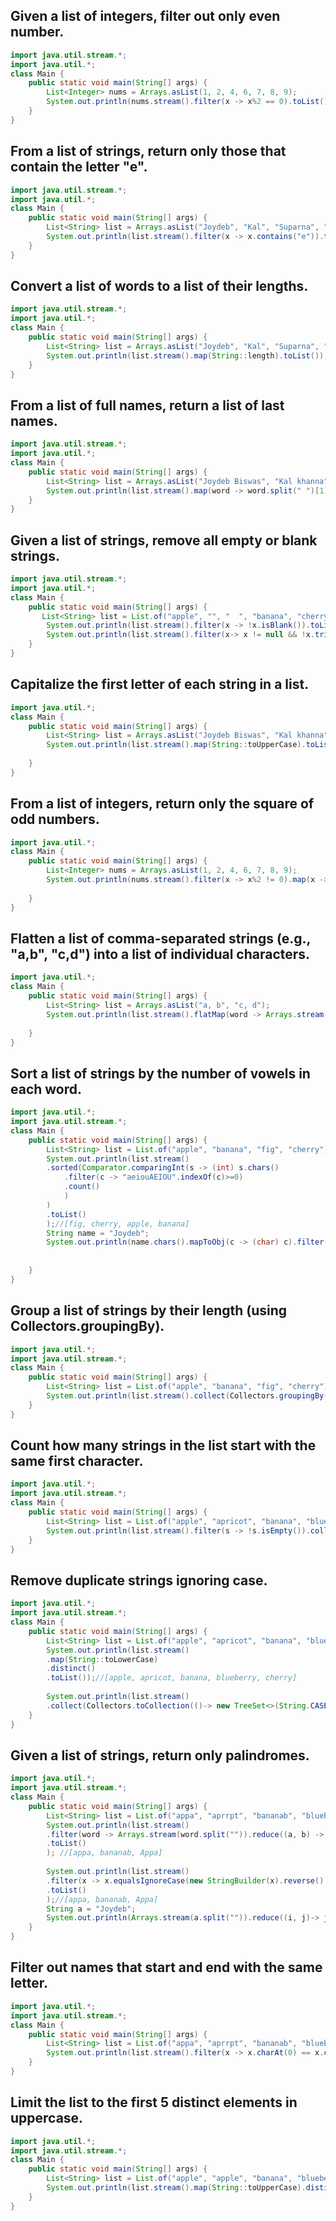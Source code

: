 ## Given a list of integers, filter out only even number.
```java
import java.util.stream.*;
import java.util.*;
class Main {
    public static void main(String[] args) {
        List<Integer> nums = Arrays.asList(1, 2, 4, 6, 7, 8, 9);
        System.out.println(nums.stream().filter(x -> x%2 == 0).toList());
    }
}
```

## From a list of strings, return only those that contain the letter "e".
```java
import java.util.stream.*;
import java.util.*;
class Main {
    public static void main(String[] args) {
        List<String> list = Arrays.asList("Joydeb", "Kal", "Suparna", "Dev");
        System.out.println(list.stream().filter(x -> x.contains("e")).toList());
    }
}
```
## Convert a list of words to a list of their lengths.
```java
import java.util.stream.*;
import java.util.*;
class Main {
    public static void main(String[] args) {
        List<String> list = Arrays.asList("Joydeb", "Kal", "Suparna", "Dev");
        System.out.println(list.stream().map(String::length).toList());
    }
}
```

## From a list of full names, return a list of last names.
```java
import java.util.stream.*;
import java.util.*;
class Main {
    public static void main(String[] args) {
        List<String> list = Arrays.asList("Joydeb Biswas", "Kal khanna", "Suparna Shikdar", "Dev Roy");
        System.out.println(list.stream().map(word -> word.split(" ")[1]).toList());    
    }
}
```

## Given a list of strings, remove all empty or blank strings.
```java
import java.util.stream.*;
import java.util.*;
class Main {
    public static void main(String[] args) {
       List<String> list = List.of("apple", "", "  ", "banana", "cherry");
        System.out.println(list.stream().filter(x -> !x.isBlank()).toList());
        System.out.println(list.stream().filter(x-> x != null && !x.trim().isEmpty()).toList());
    }
}
```

## Capitalize the first letter of each string in a list.
```java
import java.util.*;
class Main {
    public static void main(String[] args) {
        List<String> list = Arrays.asList("Joydeb Biswas", "Kal khanna", "Suparna Shikdar", "Dev Roy");
        System.out.println(list.stream().map(String::toUpperCase).toList());
        
    }
}
```

## From a list of integers, return only the square of odd numbers.
```java
import java.util.*;
class Main {
    public static void main(String[] args) {
        List<Integer> nums = Arrays.asList(1, 2, 4, 6, 7, 8, 9);
        System.out.println(nums.stream().filter(x -> x%2 != 0).map(x -> x*x).toList());
        
    }
}
```

## Flatten a list of comma-separated strings (e.g., "a,b", "c,d") into a list of individual characters.
```java
import java.util.*;
class Main {
    public static void main(String[] args) {
        List<String> list = Arrays.asList("a, b", "c, d");
        System.out.println(list.stream().flatMap(word -> Arrays.stream(word.split(", "))).toList());
        
    }
}
```

## Sort a list of strings by the number of vowels in each word.
```java
import java.util.*;
import java.util.stream.*;
class Main {
    public static void main(String[] args) {
        List<String> list = List.of("apple", "banana", "fig", "cherry");
        System.out.println(list.stream()
        .sorted(Comparator.comparingInt(s -> (int) s.chars()
            .filter(c -> "aeiouAEIOU".indexOf(c)>=0)
            .count()
            )
        )
        .toList()
        );//[fig, cherry, apple, banana]
        String name = "Joydeb";
        System.out.println(name.chars().mapToObj(c -> (char) c).filter(c -> "aeiouAEIOU".indexOf(c) >=0 ).toList());//[o, e]
        
        
    }
}
```

## Group a list of strings by their length (using Collectors.groupingBy).
```java
import java.util.*;
import java.util.stream.*;
class Main {
    public static void main(String[] args) {
        List<String> list = List.of("apple", "banana", "fig", "cherry");
        System.out.println(list.stream().collect(Collectors.groupingBy(String::length)));
    }
}
```

## Count how many strings in the list start with the same first character.
```java
import java.util.*;
import java.util.stream.*;
class Main {
    public static void main(String[] args) {
        List<String> list = List.of("apple", "apricot", "banana", "blueberry", "cherry");
        System.out.println(list.stream().filter(s -> !s.isEmpty()).collect(Collectors.groupingBy(s -> s.charAt(0), Collectors.counting())));
    }
}
```

## Remove duplicate strings ignoring case.
```java
import java.util.*;
import java.util.stream.*;
class Main {
    public static void main(String[] args) {
        List<String> list = List.of("apple", "apricot", "banana", "blueberry", "cherry", "Apple", "Cherry");
        System.out.println(list.stream()
        .map(String::toLowerCase)
        .distinct()
        .toList());//[apple, apricot, banana, blueberry, cherry]
        
        System.out.println(list.stream()
        .collect(Collectors.toCollection(()-> new TreeSet<>(String.CASE_INSENSITIVE_ORDER))).stream().toList());//[apple, apricot, banana, blueberry, cherry]
    }
}
```

## Given a list of strings, return only palindromes.
```java
import java.util.*;
import java.util.stream.*;
class Main {
    public static void main(String[] args) {
        List<String> list = List.of("appa", "aprrpt", "bananab", "blueberry", "cherry", "Appa", "Cherry");
        System.out.println(list.stream()
        .filter(word -> Arrays.stream(word.split("")).reduce((a, b) -> b+a).orElse("").equalsIgnoreCase(word))
        .toList()
        ); //[appa, bananab, Appa]
        
        System.out.println(list.stream()
        .filter(x -> x.equalsIgnoreCase(new StringBuilder(x).reverse().toString()))
        .toList()
        );//[appa, bananab, Appa]
        String a = "Joydeb";
        System.out.println(Arrays.stream(a.split("")).reduce((i, j)-> j+i).orElse(""));
    }
}
```

## Filter out names that start and end with the same letter.
```java
import java.util.*;
import java.util.stream.*;
class Main {
    public static void main(String[] args) {
        List<String> list = List.of("appa", "aprrpt", "bananab", "blueberry", "cherry", "Appa", "Cherry");
        System.out.println(list.stream().filter(x -> x.charAt(0) == x.charAt(x.length() - 1)).toList());//[appa, bananab]
    }
}
```
## Limit the list to the first 5 distinct elements in uppercase.
```java
import java.util.*;
import java.util.stream.*;
class Main {
    public static void main(String[] args) {
        List<String> list = List.of("apple", "apple", "banana", "blueberry", "cherry", "Apple", "Cherry");
        System.out.println(list.stream().map(String::toUpperCase).distinct().limit(5).toList()); //[APPLE, BANANA, BLUEBERRY, CHERRY]
    }
}
```

